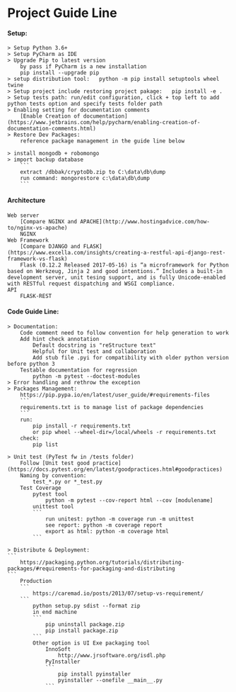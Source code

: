 # Project Guide Line

#### Setup:
    > Setup Python 3.6+
    > Setup PyCharm as IDE
    > Upgrade Pip to latest version
        by pass if PyCharm is a new installation
        pip install --upgrade pip
    > setup distribution tool:   python -m pip install setuptools wheel twine
    > Setup project include restoring project pakage:   pip install -e .
    > Setup tests path: run/edit configuration, click + top left to add python tests option and specify tests folder path
    > Enabling setting for documentation comments
        [Enable Creation of documentation](https://www.jetbrains.com/help/pycharm/enabling-creation-of-documentation-comments.html)         
    > Restore Dev Packages:
        reference package management in the guide line below

    > install mongodb + robomongo
    > import backup database
        ```
        extract /dbbak/cryptoDb.zip to C:\data\db\dump
        run command: mongorestore c:\data\db\dump
        ```
#### Architecture
    Web server
        [Compare NGINX and APACHE](http://www.hostingadvice.com/how-to/nginx-vs-apache)
        NGINX
    Web Framework
        [Compare DJANGO and FLASK](https://www.excella.com/insights/creating-a-restful-api-django-rest-framework-vs-flask)        
        Flask (0.12.2 Released 2017-05-16) is “a microframework for Python based on Werkzeug, Jinja 2 and good intentions.” Includes a built-in development server, unit tesing support, and is fully Unicode-enabled with RESTful request dispatching and WSGI compliance.
    API
        FLASK-REST

#### Code Guide Line:
    > Documentation:
        Code comment need to follow convention for help generation to work
        Add hint check annotation
            Default docstring is "reStructure text"
            Helpful for Unit test and collaboration
            Add stub file .pyi for compatibility with older python version before python 3
        Testable documentation for regression
            python -m pytest --doctest-modules
    > Error handling and rethrow the exception
    > Packages Management:
        https://pip.pypa.io/en/latest/user_guide/#requirements-files
        ```
        requirements.txt is to manage list of package dependencies
        ```
        run:
            pip install -r requirements.txt
            or pip wheel --wheel-dir=/local/wheels -r requirements.txt
        check:
            pip list

    > Unit test (PyTest fw in /tests folder)
        Follow [Unit test good practice](https://docs.pytest.org/en/latest/goodpractices.html#goodpractices) 
        Naming by convention: 
            test_*.py or *_test.py
        Test Coverage
            pytest tool
                python -m pytest --cov-report html --cov [modulename]
            unittest tool
            ```
                run unitest: python -m coverage run -m unittest
                see report: python -m coverage report
                export as html: python -m coverage html
            ```

    > Distribute & Deployment:
    ```
        https://packaging.python.org/tutorials/distributing-packages/#requirements-for-packaging-and-distributing
    ```
        Production
        ```
            https://caremad.io/posts/2013/07/setup-vs-requirement/
        ```
            python setup.py sdist --format zip
            in end machine
            ```
                pip uninstall package.zip
                pip install package.zip
            ```
            Other option is UI Exe packaging tool
                InnoSoft
                    http://www.jrsoftware.org/isdl.php
                PyInstaller
                ```
                    pip install pyinstaller
                    pyinstaller --onefile __main__.py
                ```
